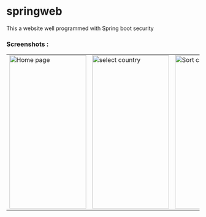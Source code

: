 # springweb
This a website well programmed with Spring boot security





 ### Screenshots : 
 
 <table align="center">
  <tr>
    <td><img src="https://user-images.githubusercontent.com/78819932/174809712-f01ac92a-dee3-4ad2-a5cb-9f93c2065eed.png" alt="Home page" style="width:200px;height:400px;"></td>
      <td><img src="https://user-images.githubusercontent.com/78819932/174812441-406bbf16-7131-4b0b-8523-a0f6829b0df9.png" alt="select country" style="width:200px;height:400px;"></td>
    <td><img src="https://user-images.githubusercontent.com/78819932/174811997-d58957d3-4b20-48e8-bfeb-ab4cfdcec299.png" alt="Sort cases" style="width:200px;height:400px;"></td>
    
   
  </tr>
  
  
   
</table><br><br>


 







